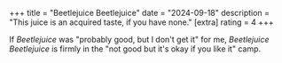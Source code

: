 +++
title = "Beetlejuice Beetlejuice"
date = "2024-09-18"
description = "This juice is an acquired taste, if you have none."
[extra]
rating = 4
+++

If _Beetlejuice_ was "probably good, but I don't get it" for me, _Beetlejuice Beetlejuice_ is firmly in the "not good but it's okay if you like it" camp.
